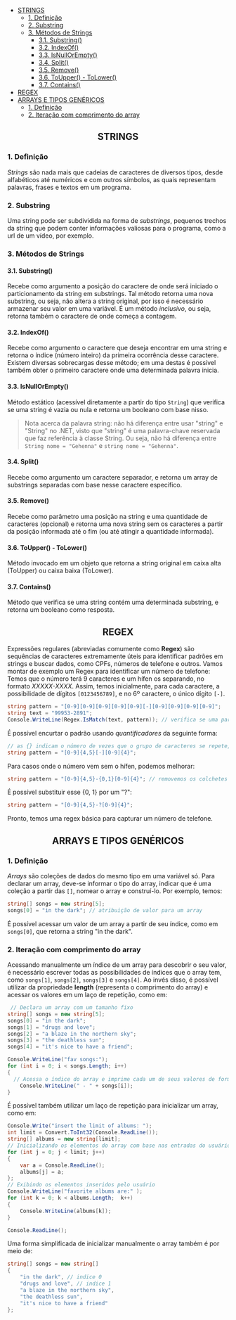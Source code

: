 
<!-- @import "[TOC]" {cmd="toc" depthFrom=1 depthTo=6 orderedList=false} -->

<!-- code_chunk_output -->

- [STRINGS](#centerstringscenter)
  - [1. Definição](#1-definição)
  - [2. Substring](#2-substring)
  - [3. Métodos de Strings](#3-métodos-de-strings)
    - [3.1. Substring()](#31-substring)
    - [3.2. IndexOf()](#32-indexof)
    - [3.3. IsNullOrEmpty()](#33-isnullorempty)
    - [3.4. Split()](#34-split)
    - [3.5. Remove()](#35-remove)
    - [3.6. ToUpper() - ToLower()](#36-toupper---tolower)
    - [3.7. Contains()](#37-contains)
- [ REGEX ](#center-regex-center)
- [ ARRAYS E TIPOS GENÉRICOS ](#center-arrays-e-tipos-genéricos-center)
  - [1. Definição](#1-definição-1)
  - [2. Iteração com comprimento do array](#2-iteração-com-comprimento-do-array)

<!-- /code_chunk_output -->

## <center>STRINGS</center>
### 1. Definição
*Strings* são nada mais que cadeias de caracteres de diversos tipos, desde alfabéticos até numéricos e com outros símbolos, as quais representam palavras, frases e textos em um programa. 

### 2. Substring
Uma string pode ser subdividida na forma de *substrings*, pequenos trechos da string que podem conter informações valiosas para o programa, como a url de um vídeo, por exemplo.

### 3. Métodos de Strings

#### 3.1. Substring()
Recebe como argumento a posição do caractere de onde será iniciado o particionamento da string em substrings. Tal método retorna uma nova substring, ou seja, não altera a string original, por isso é necessário armazenar seu valor em uma variável. É um método *inclusivo*, ou seja, retorna também o caractere de onde começa a contagem.

#### 3.2. IndexOf()
Recebe como argumento o caractere que deseja encontrar em uma string e retorna o índice (número inteiro) da primeira ocorrência desse caractere.
Existem diversas sobrecargas desse método; em uma destas é possível também obter o primeiro caractere onde uma determinada palavra inicia.

#### 3.3. IsNullOrEmpty()
Método estático (acessível diretamente a partir do tipo `String`) que verifica se uma string é vazia ou nula e retorna um booleano com base nisso.
> Nota acerca da palavra string: não há diferença entre usar "string" e "String" no .NET, visto que "string" é uma palavra-chave reservada que faz referência à classe String. Ou seja, não há diferença entre `String nome = "Gehenna"` e `string nome = "Gehenna"`.

#### 3.4. Split()
Recebe como argumento um caractere separador, e retorna um array de substrings separadas com base nesse caractere específico.
#### 3.5. Remove()
Recebe como parâmetro uma posição na string e uma quantidade de caracteres (opcional) e retorna uma nova string sem os caracteres a partir da posição informada até o fim (ou até atingir a quantidade informada).

#### 3.6. ToUpper() - ToLower()
Método invocado em um objeto que retorna a string original em caixa alta (ToUpper) ou caixa baixa (ToLower).

#### 3.7. Contains()
Método que verifica se uma string contém uma determinada substring, e retorna um booleano como resposta.


## <center> REGEX </center>

Expressões regulares (abreviadas comumente como **Regex**) são sequências de caracteres extremamente úteis para identificar padrões em strings e buscar dados, como CPFs, números de telefone e outros. Vamos montar de exemplo um Regex para identificar um número de telefone:
Temos que o número terá 9 caracteres e um hífen os separando, no formato *XXXXX-XXXX*. Assim, temos inicialmente, para cada caractere, a possibilidade de dígitos `[0123456789]`, e no 6º caractere, o único dígito `[-]`.
```cs
string pattern = "[0-9][0-9][0-9][0-9][0-9][-][0-9][0-9][0-9][0-9]";
string text = "99953-2891";
Console.WriteLine(Regex.IsMatch(text, pattern)); // verifica se uma parte da string bate com o padrão regular, e retorna true nesse caso.
```

É possível encurtar o padrão usando *quantificadores* da seguinte forma:
```cs
// as {} indicam o número de vezes que o grupo de caracteres se repete, ou seja, os quantificadores; o primeiro par de {} indica que o padrão se repete de 4 a 5 vezes (para englobar os telefones e também números de celulares)
string pattern = "[0-9]{4,5}[-][0-9]{4}";
```

Para casos onde o número vem sem o hífen, podemos melhorar:
```cs
string pattern = "[0-9]{4,5}-{0,1}[0-9]{4}"; // removemos os colchetes no hífen pois é somente um caractere.
```

É possível substituir esse {0, 1} por um "?":
```cs
string pattern = "[0-9]{4,5}-?[0-9]{4}";
```

Pronto, temos uma regex básica para capturar um número de telefone.

## <center> ARRAYS E TIPOS GENÉRICOS </center>

### 1. Definição
*Arrays* são coleções de dados do mesmo tipo em uma variável só. Para declarar um array, deve-se informar o tipo do array, indicar que é uma coleção a partir das `[]`, nomear o array e construí-lo. Por exemplo, temos:
```cs
string[] songs = new string[5];
songs[0] = "in the dark"; // atribuição de valor para um array
```

É possível acessar um valor de um array a partir de seu índice, como em `songs[0]`, que retorna a string "in the dark".

### 2. Iteração com comprimento do array
Acessando manualmente um índice de um array para descobrir o seu valor, é necessário escrever todas as possibilidades de índices que o array tem, como `songs[1]`, `songs[2]`, `songs[3]` e `songs[4]`. Ao invés disso, é possível utilizar da propriedade **length** (representa o comprimento do array) e acessar os valores em um laço de repetição, como em:
```cs
 // Declara um array com um tamanho fixo
string[] songs = new string[5];
songs[0] = "in the dark";
songs[1] = "drugs and love";
songs[2] = "a blaze in the northern sky";
songs[3] = "the deathless sun";
songs[4] = "it's nice to have a friend";

Console.WriteLine("fav songs:");
for (int i = 0; i < songs.Length; i++)
{
  // Acessa o índice do array e imprime cada um de seus valores de forma dinâmica
    Console.WriteLine(" - " + songs[i]);
}
```

É possível também utilizar um laço de repetição para inicializar um array, como em:
```cs
Console.Write("insert the limit of albums: ");
int limit = Convert.ToInt32(Console.ReadLine());
string[] albums = new string[limit];
// Inicializando os elementos do array com base nas entradas do usuário
for (int j = 0; j < limit; j++)
{
    var a = Console.ReadLine();
    albums[j] = a;
};
// Exibindo os elementos inseridos pelo usuário
Console.WriteLine("favorite albums are:" );
for (int k = 0; k < albums.Length;  k++)
{
    Console.WriteLine(albums[k]);
}

Console.ReadLine();
```

Uma forma simplificada de inicializar manualmente o array também é por meio de: 
```cs
string[] songs = new string[]
{
    "in the dark", // indice 0
    "drugs and love", // indice 1
    "a blaze in the northern sky",
    "the deathless sun",
    "it's nice to have a friend"
};
```